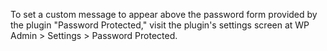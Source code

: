 To set a custom message to appear above the password form provided by the plugin "Password Protected," visit the plugin's settings screen at WP Admin > Settings > Password Protected.